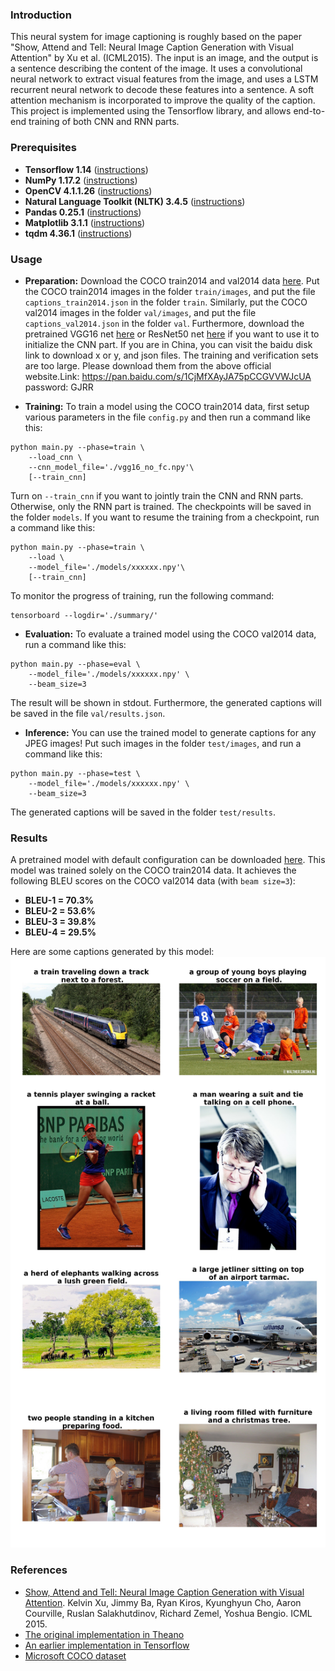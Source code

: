### Introduction
This neural system for image captioning is roughly based on the paper "Show, Attend and Tell: Neural Image Caption Generation with Visual Attention" by Xu et al. (ICML2015). The input is an image, and the output is a sentence describing the content of the image. It uses a convolutional neural network to extract visual features from the image, and uses a LSTM recurrent neural network to decode these features into a sentence. A soft attention mechanism is incorporated to improve the quality of the caption. This project is implemented using the Tensorflow library, and allows end-to-end training of both CNN and RNN parts.

### Prerequisites
* **Tensorflow 1.14** ([instructions](https://www.tensorflow.org/install/))
* **NumPy 1.17.2** ([instructions](https://scipy.org/install.html))
* **OpenCV 4.1.1.26** ([instructions](https://pypi.python.org/pypi/opencv-python))
* **Natural Language Toolkit (NLTK) 3.4.5** ([instructions](http://www.nltk.org/install.html))
* **Pandas 0.25.1** ([instructions](https://scipy.org/install.html))
* **Matplotlib 3.1.1** ([instructions](https://scipy.org/install.html))
* **tqdm 4.36.1** ([instructions](https://pypi.python.org/pypi/tqdm))


### Usage
* **Preparation:** Download the COCO train2014 and val2014 data [here](http://cocodataset.org/#download). Put the COCO train2014 images in the folder `train/images`, and put the file `captions_train2014.json` in the folder `train`. Similarly, put the COCO val2014 images in the folder `val/images`, and put the file `captions_val2014.json` in the folder `val`. Furthermore, download the pretrained VGG16 net [here](https://app.box.com/s/idt5khauxsamcg3y69jz13w6sc6122ph) or ResNet50 net [here](https://app.box.com/s/17vthb1zl0zeh340m4gaw0luuf2vscne) if you want to use it to initialize the CNN part.
If you are in China, you can visit the baidu disk link to download x or y, and json files. The training and verification sets are too large. Please download them from the above official website.Link: https://pan.baidu.com/s/1CjMfXAyJA75pCCGVVWJcUA password: GJRR

* **Training:**
To train a model using the COCO train2014 data, first setup various parameters in the file `config.py` and then run a command like this:
```shell
python main.py --phase=train \
    --load_cnn \
    --cnn_model_file='./vgg16_no_fc.npy'\
    [--train_cnn]    
```
Turn on `--train_cnn` if you want to jointly train the CNN and RNN parts. Otherwise, only the RNN part is trained. The checkpoints will be saved in the folder `models`. If you want to resume the training from a checkpoint, run a command like this:
```shell
python main.py --phase=train \
    --load \
    --model_file='./models/xxxxxx.npy'\
    [--train_cnn]
```
To monitor the progress of training, run the following command:
```shell
tensorboard --logdir='./summary/'
```

* **Evaluation:**
To evaluate a trained model using the COCO val2014 data, run a command like this:
```shell
python main.py --phase=eval \
    --model_file='./models/xxxxxx.npy' \
    --beam_size=3
```
The result will be shown in stdout. Furthermore, the generated captions will be saved in the file `val/results.json`.

* **Inference:**
You can use the trained model to generate captions for any JPEG images! Put such images in the folder `test/images`, and run a command like this:
```shell
python main.py --phase=test \
    --model_file='./models/xxxxxx.npy' \
    --beam_size=3
```
The generated captions will be saved in the folder `test/results`.

### Results
A pretrained model with default configuration can be downloaded [here](https://app.box.com/s/xuigzzaqfbpnf76t295h109ey9po5t8p). This model was trained solely on the COCO train2014 data. It achieves the following BLEU scores on the COCO val2014 data (with `beam size=3`):
* **BLEU-1 = 70.3%**
* **BLEU-2 = 53.6%**
* **BLEU-3 = 39.8%**
* **BLEU-4 = 29.5%**

Here are some captions generated by this model:
![examples](examples/examples.jpg)

### References
* [Show, Attend and Tell: Neural Image Caption Generation with Visual Attention](https://arxiv.org/abs/1502.03044). Kelvin Xu, Jimmy Ba, Ryan Kiros, Kyunghyun Cho, Aaron Courville, Ruslan Salakhutdinov, Richard Zemel, Yoshua Bengio. ICML 2015.
* [The original implementation in Theano](https://github.com/kelvinxu/arctic-captions)
* [An earlier implementation in Tensorflow](https://github.com/jazzsaxmafia/show_attend_and_tell.tensorflow)
* [Microsoft COCO dataset](http://mscoco.org/)
